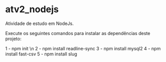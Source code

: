 # atv2_nodejs
Atividade de estudo em NodeJs.

Execute os seguintes comandos para instalar as dependências deste projeto:

1 - npm init \n
2 - npm install readline-sync
3 - npm install mysql2
4 - npm install fast-csv
5 - npm install slug
